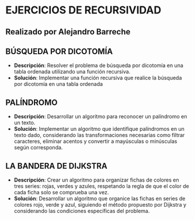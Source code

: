 # EJERCICIOS DE RECURSIVIDAD
## Realizado por Alejandro Barreche

## BÚSQUEDA POR DICOTOMÍA
- **Descripción**: Resolver el problema de búsqueda por dicotomía en una tabla ordenada utilizando una función recursiva.
- **Solución**: Implementar una función recursiva que realice la búsqueda por dicotomía en una tabla ordenada

## PALÍNDROMO
- **Descripción**: Desarrollar un algoritmo para reconocer un palíndromo en un texto.
- **Solución**: Implementar un algoritmo que identifique palíndromos en un texto dado, considerando las transformaciones necesarias como filtrar caracteres, eliminar acentos y convertir a mayúsculas o minúsculas según corresponda.

## LA BANDERA DE DIJKSTRA
- **Descripción**: Crear un algoritmo para organizar fichas de colores en tres series: rojas, verdes y azules, respetando la regla de que el color de cada ficha solo se comprueba una vez.
- **Solución**: Desarrollar un algoritmo que organice las fichas en series de colores rojo, verde y azul, siguiendo el método propuesto por Dijkstra y considerando las condiciones específicas del problema.
